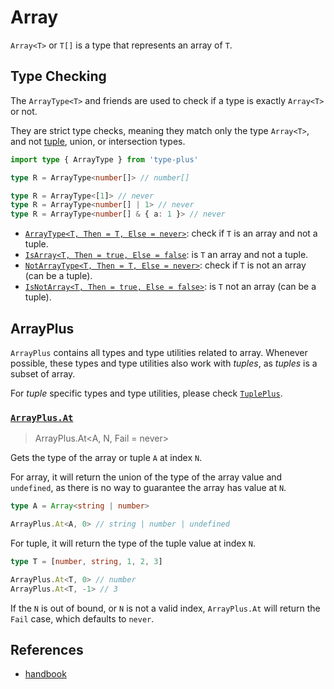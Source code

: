 # Array

`Array<T>` or `T[]` is a type that represents an array of `T`.

## Type Checking

The `ArrayType<T>` and friends are used to check if a type is exactly `Array<T>` or not.

They are strict type checks, meaning they match only the type `Array<T>`,
and not [tuple], union, or intersection types.

```ts
import type { ArrayType } from 'type-plus'

type R = ArrayType<number[]> // number[]

type R = ArrayType<[1]> // never
type R = ArrayType<number[] | 1> // never
type R = ArrayType<number[] & { a: 1 }> // never
```

- [`ArrayType<T, Then = T, Else = never>`](array_type.ts#L15): check if `T` is an array and not a tuple.
- [`IsArray<T, Then = true, Else = false`](array_type.ts#L33): is `T` an array and not a tuple.
- [`NotArrayType<T, Then = T, Else = never>`](array_type.ts#L47): check if `T` is not an array (can be a tuple).
- [`IsNotArray<T, Then = true, Else = false>`](array_type.ts#L61): is `T` not an array (can be a tuple).

## ArrayPlus

`ArrayPlus` contains all types and type utilities related to array.
Whenever possible, these types and type utilities also work with *tuples*,
as *tuples* is a subset of array.

For *tuple* specific types and type utilities,
please check [`TuplePlus`](../tuple/readme.md#TuplePlus).

### [`ArrayPlus.At`](./array.ts#L17)

> ArrayPlus.At<A, N, Fail = never>

Gets the type of the array or tuple `A` at index `N`.

For array, it will return the union of the type of the array value and `undefined`,
as there is no way to guarantee the array has value at `N`.

```ts
type A = Array<string | number>

ArrayPlus.At<A, 0> // string | number | undefined
```

For tuple, it will return the type of the tuple value at index `N`.

```ts
type T = [number, string, 1, 2, 3]

ArrayPlus.At<T, 0> // number
ArrayPlus.At<T, -1> // 3
```

If the `N` is out of bound,
or `N` is not a valid index,
`ArrayPlus.At` will return the `Fail` case, which defaults to `never`.

## References

- [handbook]

[handbook]: https://www.typescriptlang.org/docs/handbook/2/everyday-types.html#arrays
[tuple]: ../tuple/readme.md
